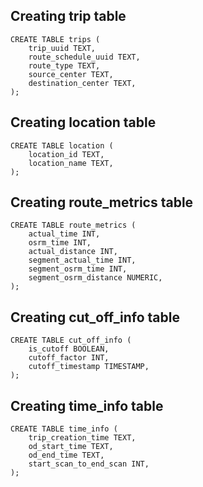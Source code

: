 ## Creating trip table

``` 
CREATE TABLE trips (
	trip_uuid TEXT,
	route_schedule_uuid TEXT,
	route_type TEXT,
	source_center TEXT,
	destination_center TEXT,
);
```

## Creating location table

```
CREATE TABLE location (
	location_id TEXT,
	location_name TEXT,
);
```

## Creating route_metrics table

```
CREATE TABLE route_metrics (
	actual_time INT,
	osrm_time INT,
	actual_distance INT,
	segment_actual_time INT,
    segment_osrm_time INT,
    segment_osrm_distance NUMERIC,
);
```

## Creating cut_off_info table

```
CREATE TABLE cut_off_info (
	is_cutoff BOOLEAN, 
	cutoff_factor INT, 
	cutoff_timestamp TIMESTAMP,
);
```
## Creating time_info table

```
CREATE TABLE time_info (
	trip_creation_time TEXT, 
	od_start_time TEXT, 
	od_end_time TEXT, 
	start_scan_to_end_scan INT,
);
```


